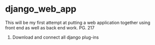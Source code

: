 # django_web_app

This will be my first attempt at putting a web application together using front end as well as back end work.
PG. 217

1. Download and connect all django plug-ins


